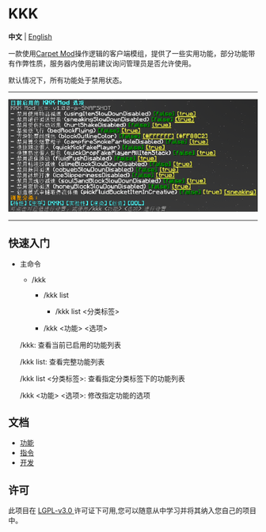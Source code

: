 # KKK

**中文** | [English](./README_EN.md)

一款使用[Carpet Mod](https://github.com/gnembon/fabric-carpet)操作逻辑的客户端模组，提供了一些实用功能，部分功能带有作弊性质，服务器内使用前建议询问管理员是否允许使用。

默认情况下，所有功能处于禁用状态。

---

![zh_cn](./images/zh_cn.png)

---

## 快速入门

- 主命令

  - /kkk
    - /kkk list

      - /kkk list <分类标签>

    - /kkk <功能> <选项>

  /kkk: 查看当前已启用的功能列表

  /kkk list: 查看完整功能列表

  /kkk list <分类标签>: 查看指定分类标签下的功能列表

  /kkk <功能> <选项>: 修改指定功能的选项



## 文档

- [功能](./docs/functions.md)
- [指令](./docs/commands.md)
- [开发](./docs/development.md)



## 许可
此项目在 [ LGPL-v3.0 ](https://choosealicense.com/licenses/lgpl-3.0/) 许可证下可用,您可以随意从中学习并将其纳入您自己的项目中。